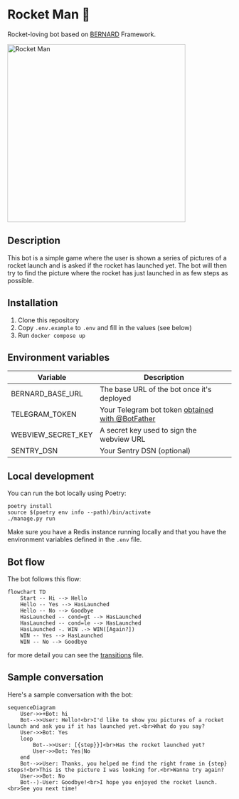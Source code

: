 # Rocket Man 🚀
Rocket-loving bot based on [BERNARD](https://github.com/BernardFW/bernard) Framework.


<img alt="Rocket Man" src="https://github.com/nilox94/rocket-man/assets/6260113/0a622250-2c40-4ca1-a202-4000955ca4cd" width="400">

## Description
This bot is a simple game where the user is shown a series of pictures of a rocket launch and is asked if the rocket has launched yet.
The bot will then try to find the picture where the rocket has just launched in as few steps as possible.

## Installation
1. Clone this repository
2. Copy `.env.example` to `.env` and fill in the values (see below)
3. Run `docker compose up`

## Environment variables
| Variable           | Description                                                                                                       |
| ------------------ | ----------------------------------------------------------------------------------------------------------------- |
| BERNARD_BASE_URL   | The base URL of the bot once it's deployed                                                                        |
| TELEGRAM_TOKEN     | Your Telegram bot token [obtained with @BotFather](https://core.telegram.org/bots/tutorial#obtain-your-bot-token) |
| WEBVIEW_SECRET_KEY | A secret key used to sign the webview URL                                                                         |
| SENTRY_DSN         | Your Sentry DSN (optional)                                                                                        |

## Local development
You can run the bot locally using Poetry:
```shell
poetry install
source $(poetry env info --path)/bin/activate
./manage.py run
```
Make sure you have a Redis instance running locally and that you have the environment variables defined in the `.env` file.

## Bot flow
The bot follows this flow:
```mermaid
flowchart TD
    Start -- Hi --> Hello
    Hello -- Yes --> HasLaunched
    Hello -- No --> Goodbye
    HasLaunched -- cond=gt --> HasLaunched
    HasLaunched -- cond=le --> HasLaunched
    HasLaunched -. WIN .-> WIN([Again?])
    WIN -- Yes --> HasLaunched
    WIN -- No --> Goodbye
```
for more detail you can see the [transitions](rocket_man/transitions.py) file.

## Sample conversation
Here's a sample conversation with the bot:
```mermaid
sequenceDiagram
    User->>+Bot: hi
    Bot-->>User: Hello!<br>I'd like to show you pictures of a rocket launch and ask you if it has launched yet.<br>What do you say?
    User->>Bot: Yes
    loop
        Bot-->>User: [{step}}]<br>Has the rocket launched yet?
        User->>Bot: Yes|No
    end
    Bot-->>User: Thanks, you helped me find the right frame in {step} steps!<br>This is the picture I was looking for.<br>Wanna try again?
    User->>Bot: No
    Bot--)-User: Goodbye!<br>I hope you enjoyed the rocket launch.<br>See you next time!
```

